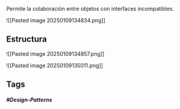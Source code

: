 Permite la colaboración entre objetos con interfaces incompatibles.

![[Pasted image 20250109134834.png]]

## Estructura

![[Pasted image 20250109134857.png]]


![[Pasted image 20250109135011.png]]


## Tags

##### #Design-Patterns
